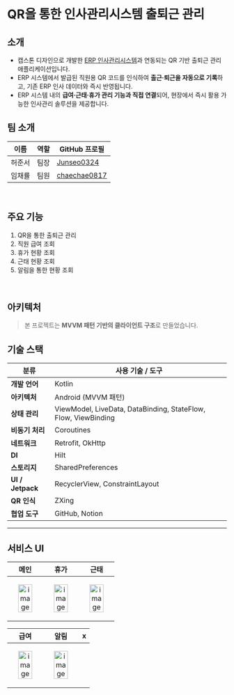 # QR을 통한 인사관리시스템 출퇴근 관리

## 소개

- 캡스톤 디자인으로 개발한 [ERP 인사관리시스템](https://github.com/Junseo0324/Capstone_ERP)과 연동되는 QR 기반 출퇴근 관리 애플리케이션입니다.
- ERP 시스템에서 발급된 직원용 QR 코드를 인식하여 **출근·퇴근을 자동으로 기록**하고, 기존 ERP 인사 데이터와 즉시 반영됩니다.
- ERP 시스템 내의 **급여·근태·휴가 관리 기능과 직접 연결**되어, 현장에서 즉시 활용 가능한 인사관리 솔루션을 제공합니다.


## 팀 소개

| 이름     | 역할       | GitHub 프로필 |
|----------|------------|----------------|
| 허준서   | 팀장       | [Junseo0324](https://github.com/Junseo0324) |
| 임채률   | 팀원     | [chaechae0817](https://github.com/chaechae0817) |

<br>

## 주요 기능
1. QR을 통한 출퇴근 관리
2. 직원 급여 조회
3. 휴가 현황 조회
4. 근태 현황 조회
5. 알림을 통한 현황 조회

<br>

## 아키텍처

> 본 프로젝트는 **MVVM 패턴 기반의 클라이언트 구조**로 만들었습니다.


## 기술 스택

| 분류        | 사용 기술 / 도구                                   |
| --------- | -------------------------------------------- |
| **개발 언어** | Kotlin |
| **아키텍처** | Android (MVVM 패턴) |
| **상태 관리** | ViewModel, LiveData, DataBinding, StateFlow, Flow, ViewBinding |
| **비동기 처리** | Coroutines |
| **네트워크** | Retrofit, OkHttp |
| **DI** | Hilt |
| **스토리지** | SharedPreferences |
| **UI / Jetpack** | RecyclerView, ConstraintLayout |
| **QR 인식** | ZXing |
| **협업 도구** | GitHub, Notion |


---
## 서비스 UI
| 메인 | 휴가 | 근태 |
| ------ | ---------- | ---------- |
| <p align="center"><img width="70%" alt="image" src="https://github.com/user-attachments/assets/8edd5f71-b29e-482d-905f-907a6f7a6bba" /></p>| <p align="center"><img width="70%"  alt="image" src="https://github.com/user-attachments/assets/b665f974-23df-4f02-b382-c03e91901c23" /></p>| <p align="center"><img width="70%" alt="image" src="https://github.com/user-attachments/assets/627bd57e-37b6-484f-85f3-499fb0ee36a8" /></p> |



| 급여 | 알림 | x |
| ------ | ---------- | ---------- |
| <p align="center"><img width="70%" alt="image" src="https://github.com/user-attachments/assets/85579f42-ee1f-4a1d-801e-f6f6f53c2092" /> </p>|<p align="center"> <img width="70%" alt="image" src="https://github.com/user-attachments/assets/83adc8e1-a5b7-45b8-a022-778505cd3d57" /></p> | &nbsp; |






